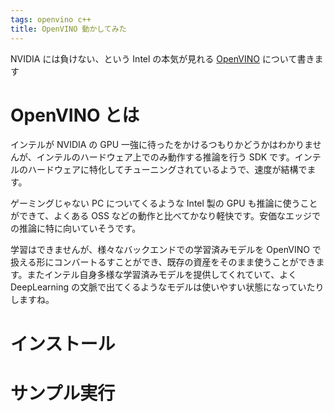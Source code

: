 ```yaml
---
tags: openvino c++
title: OpenVINO 動かしてみた
---
```


NVIDIA には負けない、という Intel の本気が見れる [OpenVINO](https://docs.openvinotoolkit.org/) について書きます

# OpenVINO とは

インテルが NVIDIA の GPU 一強に待ったをかけるつもりかどうかはわかりませんが、インテルのハードウェア上でのみ動作する推論を行う SDK です。インテルのハードウェアに特化してチューニングされているようで、速度が結構でます。

ゲーミングじゃない PC についてくるような Intel 製の GPU も推論に使うことができて、よくある OSS などの動作と比べてかなり軽快です。安価なエッジでの推論に特に向いていそうです。

学習はできませんが、様々なバックエンドでの学習済みモデルを OpenVINO で扱える形にコンバートるすことができ、既存の資産をそのまま使うことができます。またインテル自身多様な学習済みモデルを提供してくれていて、よく DeepLearning の文脈で出てくるようなモデルは使いやすい状態になっていたりしますね。

# インストール

# サンプル実行
